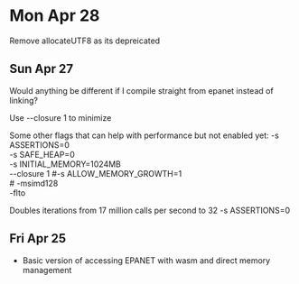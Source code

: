 # Mon Apr 28

Remove allocateUTF8 as its depreicated 


## Sun Apr 27


Would anything be different if I compile straight from epanet instead of linking?

Use --closure 1 to minimize


Some other flags that can help with performance but not enabled yet:
    -s ASSERTIONS=0 \
    -s SAFE_HEAP=0 \
    -s INITIAL_MEMORY=1024MB \
    --closure 1
    #-s ALLOW_MEMORY_GROWTH=1 \
    # -msimd128 \
    -flto 



Doubles iterations from 17  million calls per second to 32
-s ASSERTIONS=0
    

## Fri Apr 25

- Basic version of accessing EPANET with wasm and direct memory management